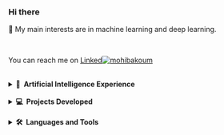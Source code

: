 ### Hi there

🌱 My main interests are in machine learning and deep learning.

 <br />

You can reach me on [Linked](https://www.linkedin.com/in/mohib-akoum-226411200/)<a href="https://www.linkedin.com/in/mohib-akoum-226411200/" target="blank"><img src="https://raw.githubusercontent.com/rahuldkjain/github-profile-readme-generator/master/src/images/icons/Social/linked-in-alt.svg" alt="mohibakoum" height="15" width="15" /></a>

 <br />

<details>
   <summary><b>🤖&nbsp;&nbsp;Artificial&nbsp;Intelligence&nbsp;Experience</b></summary>

<!-- EXPERIENCE-LIST:START -->
- Dimensionality Reduction
- Search Algorithms
- Computer Vision
- Neural Networks
- Reinforcement
- Classification
- Regression
- Clustering
- NLP
<!-- EXPERIENCE-LIST:END -->
</details>

 <br />
 
 <details>
   <summary><b>💻&nbsp;&nbsp;Projects&nbsp;Developed</b></summary>
 
 <!-- PROJECTS-LIST:START -->
- [Lifestyle App To Facilitate Everyday Tasks](https://drive.google.com/file/d/1j8yN8HW-xrE2MfBpt8LRP4-efW08d7KG/view?usp=sharing), [Repository](https://github.com/mohibfd/MyApp)
- [Emotional Intelligence Feedback Platform](https://johari360.com/), [Private Repository](https://stgit.dcs.gla.ac.uk/tp3-2020-SE01/se01-main)
- [Website for Independent Perfumer](https://www.nourakoumparfumeur.com/), [Repository](https://github.com/mohibfd/WebsiteForNour)
- [Yahtzee (Dice Game)](https://www.nourakoumparfumeur.com/), [Repository](https://github.com/mohibfd/Yahtzee)
<!-- PROJECTS-LIST:END -->
</details>

 <br />

<details>
  <summary><b>🛠️&nbsp;&nbsp;Languages&nbsp;and&nbsp;Tools</b></summary>
  <br/>
 
<!-- LANGUAGES-LIST:START -->
Languages:
<a href="https://www.python.org" target="_blank"> <img src="https://raw.githubusercontent.com/devicons/devicon/master/icons/python/python-original.svg" alt="python" width="40" height="40"/>
<a href="https://www.cprogramming.com/" target="_blank"> <img src="https://raw.githubusercontent.com/devicons/devicon/master/icons/c/c-original.svg" alt="c" width="40" height="40"/>
<a href="https://www.w3schools.com/cpp/" target="_blank"> <img src="https://raw.githubusercontent.com/devicons/devicon/master/icons/cplusplus/cplusplus-original.svg" alt="cplusplus" width="40" height="40"/>
<a href="https://www.java.com/en/" target="_blank"> <img src="https://raw.githubusercontent.com/devicons/devicon/master/icons/java/java-original-wordmark.svg" alt="java" width="40" height="40"/>
<a href="https://developer.mozilla.org/en-US/docs/Web/JavaScript" target="_blank"> <img src="https://raw.githubusercontent.com/devicons/devicon/master/icons/javascript/javascript-original.svg" alt="javascript" width="40" height="40"/> 
<a href="https://www.w3schools.com/css/" target="_blank"> <img src="https://raw.githubusercontent.com/devicons/devicon/master/icons/css3/css3-original-wordmark.svg" alt="css3" width="40" height="40"/>
<a href="https://www.w3.org/html/" target="_blank"> <img src="https://raw.githubusercontent.com/devicons/devicon/master/icons/html5/html5-original-wordmark.svg" alt="html5" width="40" height="40"/>
</a>
<!-- LANGUAGES-LIST:END -->
 
<!-- <br/> -->

<!-- LIBRARIES-LIST:START -->
Libraries: 
<a href="https://reactjs.org/" target="_blank"> <img src="https://raw.githubusercontent.com/devicons/devicon/master/icons/react/react-original-wordmark.svg" alt="react" width="40" height="40"/>
<a href="https://www.tensorflow.org/" target="_blank"> <img src="https://raw.githubusercontent.com/devicons/devicon/master/icons/tensorflow/tensorflow-original.svg" alt="tensorflow" width="40" height="40"/>
<a href="https://pytorch.org/" target="_blank"> <img src="https://www.vectorlogo.zone/logos/pytorch/pytorch-icon.svg" alt="pytorch" width="40" height="40"/>
<a href="https://www.numpy.org/" target="_blank"> <img src="https://raw.githubusercontent.com/devicons/devicon/master/icons/numpy/numpy-original.svg" alt="numpy" width="40" height="40"/>
<a href="https://pandas.pydata.org/" target="_blank"> <img src="https://raw.githubusercontent.com/devicons/devicon/master/icons/pandas/pandas-original-wordmark.svg" alt="pandas" width="40" height="40"/>
</a>
<!-- LIBRARIES-LIST:END -->
 
<!-- <br/> -->
 
<!-- DATABASE-LIST:START -->
Database management systems:
<a href="https://www.mongodb.com/" target="_blank"> <img src="https://raw.githubusercontent.com/devicons/devicon/master/icons/mongodb/mongodb-original-wordmark.svg" alt="mongodb" width="40" height="40"/>
<a href="https://www.mysql.com/" target="_blank"> <img src="https://raw.githubusercontent.com/devicons/devicon/master/icons/mysql/mysql-original-wordmark.svg" alt="mysql" width="40" height="40"/>
<a href="https://www.postgresql.org" target="_blank"> <img src="https://raw.githubusercontent.com/devicons/devicon/master/icons/postgresql/postgresql-original-wordmark.svg" alt="postgresql" width="40" height="40"/>
<a target="_blank" href="https://www.sqlite.org/index.html"><img src="https://www.vectorlogo.zone/logos/sqlite/sqlite-ar21.svg" alt="sqlite"  width="40" height="40"/> 
</a>
<!-- DATABASE-LIST:END -->
 
<!-- <br/> -->
 
<!-- FRAMEWORKS-LIST:START -->
Frameworks:
<a href="https://reactnative.dev/" target="_blank"> <img src="https://raw.githubusercontent.com/devicons/devicon/master/icons/react/react-original.svg" alt="reactnative" width="40" height="40"/>
<a href="https://flask.palletsprojects.com/" target="_blank"> <img src="https://www.vectorlogo.zone/logos/pocoo_flask/pocoo_flask-icon.svg" alt="flask" width="40" height="40"/> 
<a href="https://www.djangoproject.com/" target="_blank"> <img src="https://raw.githubusercontent.com/devicons/devicon/master/icons/django/django-original.svg" alt="django" width="40" height="40"/>
</a>
<!-- FRAMEWORKS-LIST:END -->
 
<!--  <br/> -->

<!-- TOOLS-LIST:START -->
Tools:
<a href="https://jupyter.org/" target="_blank"> <img src="https://raw.githubusercontent.com/devicons/devicon/master/icons/jupyter/jupyter-original-wordmark.svg" alt="jupyter" width="40" height="40"/>
<a target="_blank" href="https://colab.research.google.com/"><img src="https://www.tensorflow.org/images/colab_logo_32px.png" alt="colab"  width="40" height="40"/> 
</a>
<!-- TOOLS-LIST:END -->

<!-- <br/> -->

<!-- OS-LIST:START -->
Operating Systems:
<a href="https://www.linux.org/" target="_blank"> <img src="https://raw.githubusercontent.com/devicons/devicon/master/icons/linux/linux-original.svg" alt="linux" width="40" height="40"/>
 <a href="https://developer.android.com/" target="_blank"> <img src="https://raw.githubusercontent.com/devicons/devicon/master/icons/android/android-original.svg" alt="android" width="40" height="40"/>
<a href="https://developer.apple.com/" target="_blank"> <img src="https://raw.githubusercontent.com/devicons/devicon/master/icons/apple/apple-original.svg" alt="apple" width="40" height="40"/> 
</a>
<!-- OS-LIST:END -->
  
</details>
